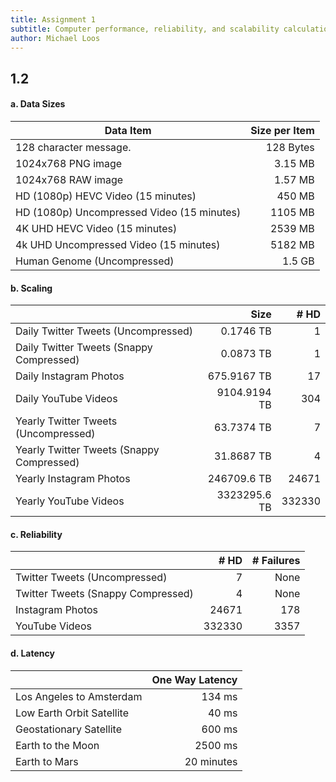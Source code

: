 ```yaml
---
title: Assignment 1
subtitle: Computer performance, reliability, and scalability calculation
author: Michael Loos
---
```


## 1.2 

#### a. Data Sizes

| Data Item                                  | Size per Item | 
|--------------------------------------------|--------------:|
| 128 character message.                     | 128 Bytes     |
| 1024x768 PNG image                         | 3.15 MB          |
| 1024x768 RAW image                         | 1.57 MB       | 
| HD (1080p) HEVC Video (15 minutes)         | 450 MB          |
| HD (1080p) Uncompressed Video (15 minutes) | 1105 MB       |
| 4K UHD HEVC Video (15 minutes)             | 2539 MB       |
| 4k UHD Uncompressed Video (15 minutes)     | 5182 MB       |
| Human Genome (Uncompressed)                | 1.5 GB        |

#### b. Scaling

|                                           | Size        | # HD  | 
|-------------------------------------------|------------:|------:|
| Daily Twitter Tweets (Uncompressed)       | 0.1746 TB   |   1   |
| Daily Twitter Tweets (Snappy Compressed)  | 0.0873 TB   |   1   |
| Daily Instagram Photos                    | 675.9167 TB |  17   |
| Daily YouTube Videos                      | 9104.9194 TB|  304  |
| Yearly Twitter Tweets (Uncompressed)      | 63.7374 TB  |   7   |
| Yearly Twitter Tweets (Snappy Compressed) | 31.8687 TB  |   4   |
| Yearly Instagram Photos                   | 246709.6 TB | 24671 |
| Yearly YouTube Videos                     | 3323295.6 TB| 332330|

#### c. Reliability
|                                    | # HD | # Failures |
|------------------------------------|-----:|-----------:|
| Twitter Tweets (Uncompressed)      |  7   |    None    |
| Twitter Tweets (Snappy Compressed) |  4   |    None    |
| Instagram Photos                   |24671 |    178     |
| YouTube Videos                     |332330|    3357    |

#### d. Latency

|                           | One Way Latency      |
|---------------------------|---------------------:|
| Los Angeles to Amsterdam  | 134 ms               |
| Low Earth Orbit Satellite | 40 ms                |
| Geostationary Satellite   | 600 ms               |
| Earth to the Moon         | 2500 ms              |
| Earth to Mars             | 20 minutes           | 
